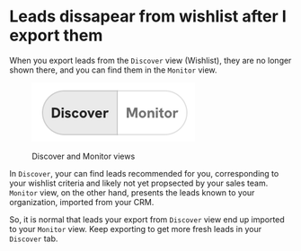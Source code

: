 # Leads dissapear from wishlist after I export them

When you export leads from the `Discover` view (Wishlist), they are no longer shown there, and you can find them in the `Monitor` view.

<figure><img src="../.gitbook/assets/image.png" alt=""><figcaption><p>Discover and Monitor views</p></figcaption></figure>

In `Discover`, your can find leads recommended for you, corresponding to your wishlist criteria and likely not yet propsected by your sales team. `Monitor` view, on the other hand, presents the leads known to your organization, imported from your CRM.

So, it is normal that leads your export from `Discover` view end up imported to your `Monitor` view. Keep exporting to get more fresh leads in your `Discover` tab.
